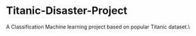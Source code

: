 # Titanic-Disaster-Project

A Classification Machine learning project based on popular Titanic dataset.\   
